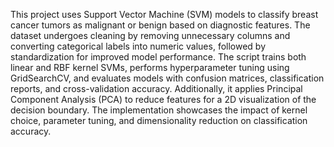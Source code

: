 This project uses Support Vector Machine (SVM) models to classify breast cancer tumors as malignant or benign based on diagnostic features. The dataset undergoes cleaning by removing unnecessary columns and converting categorical labels into numeric values, followed by standardization for improved model performance. The script trains both linear and RBF kernel SVMs, performs hyperparameter tuning using GridSearchCV, and evaluates models with confusion matrices, classification reports, and cross-validation accuracy. Additionally, it applies Principal Component Analysis (PCA) to reduce features for a 2D visualization of the decision boundary. The implementation showcases the impact of kernel choice, parameter tuning, and dimensionality reduction on classification accuracy.
